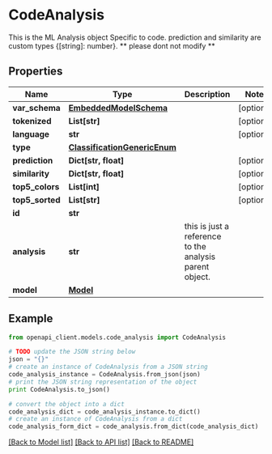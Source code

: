 # CodeAnalysis

This is the ML Analysis object Specific to code.  prediction and similarity are custom types {[string]: number}. ** please dont not modify **

## Properties
Name | Type | Description | Notes
------------ | ------------- | ------------- | -------------
**var_schema** | [**EmbeddedModelSchema**](EmbeddedModelSchema.md) |  | [optional] 
**tokenized** | **List[str]** |  | [optional] 
**language** | **str** |  | [optional] 
**type** | [**ClassificationGenericEnum**](ClassificationGenericEnum.md) |  | 
**prediction** | **Dict[str, float]** |  | [optional] 
**similarity** | **Dict[str, float]** |  | [optional] 
**top5_colors** | **List[int]** |  | [optional] 
**top5_sorted** | **List[str]** |  | [optional] 
**id** | **str** |  | 
**analysis** | **str** | this is just a reference to the analysis parent object. | 
**model** | [**Model**](Model.md) |  | 

## Example

```python
from openapi_client.models.code_analysis import CodeAnalysis

# TODO update the JSON string below
json = "{}"
# create an instance of CodeAnalysis from a JSON string
code_analysis_instance = CodeAnalysis.from_json(json)
# print the JSON string representation of the object
print CodeAnalysis.to_json()

# convert the object into a dict
code_analysis_dict = code_analysis_instance.to_dict()
# create an instance of CodeAnalysis from a dict
code_analysis_form_dict = code_analysis.from_dict(code_analysis_dict)
```
[[Back to Model list]](../README.md#documentation-for-models) [[Back to API list]](../README.md#documentation-for-api-endpoints) [[Back to README]](../README.md)


